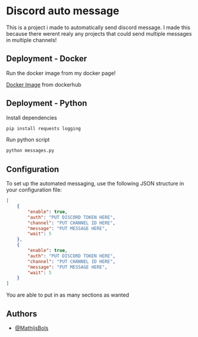 
# Discord auto message

This is a project i made to automatically send discord message. I made this because there werent realy any projects that could send multiple messages in multiple channels!


## Deployment - Docker

Run the docker image from my docker page!


  [Docker Image](https://hub.docker.com/repository/docker/mathijsbols/discord-auto-message/) 
  from dockerhub

  ## Deployment - Python

Install dependencies

```bash 
pip install requests logging
```

Run python script
```bash 
python messages.py
```



## Configuration

To set up the automated messaging, use the following JSON structure in your configuration file:

```json
[
    {
        "enable": true,
        "auth": "PUT DISCORD TOKEN HERE",
        "channel": "PUT CHANNEL ID HERE",
        "message": "PUT MESSAGE HERE",
        "wait": 5
    },
    {
        "enable": true,
        "auth": "PUT DISCORD TOKEN HERE",
        "channel": "PUT CHANNEL ID HERE",
        "message": "PUT MESSAGE HERE",
        "wait": 5
    }
]
```
You are able to put in as many sections as wanted
## Authors

- [@MathijsBols](https://github.com/MathijsBols)

